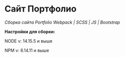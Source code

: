 # Сайт Портфолио

*Сборка сайта Portfolio Webpack | SCSS | JS | Bootstrap*

**Настройки для сборки:**

NODE v: 14.15.5 и выше

NPM v: 6.14.11 и выше
